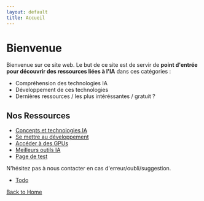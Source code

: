 ```yaml
---
layout: default
title: Accueil
---
```


# Bienvenue

Bienvenue sur ce site web. Le but de ce site est de servir de **point d'entrée pour découvrir des ressources liées à l'IA** dans ces catégories :
- Compréhension des technologies IA
- Développement de ces technologies
- Dernières ressources / les plus intéréssantes / gratuit ?

## Nos Ressources

- [Concepts et technologies IA](/pages/concepts.md)
- [Se mettre au développement](/pages/dev.md)
- [Accéder à des GPUs](/pages/gpu.md)
- [Meilleurs outils IA](/pages/outils.md)
- [Page de test](/pages/test.md)

N'hésitez pas à nous contacter en cas d'erreur/oubli/suggestion.

- [Todo](/pages/todo.md)

[Back to Home](../index.md)